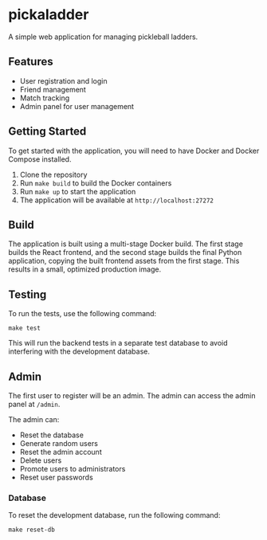 # pickaladder

A simple web application for managing pickleball ladders.

## Features

* User registration and login
* Friend management
* Match tracking
* Admin panel for user management

## Getting Started

To get started with the application, you will need to have Docker and Docker Compose installed.

1. Clone the repository
2. Run `make build` to build the Docker containers
3. Run `make up` to start the application
4. The application will be available at `http://localhost:27272`

## Build

The application is built using a multi-stage Docker build. The first stage builds the React frontend, and the second stage builds the final Python application, copying the built frontend assets from the first stage. This results in a small, optimized production image.

## Testing

To run the tests, use the following command:

```
make test
```

This will run the backend tests in a separate test database to avoid interfering with the development database.

## Admin

The first user to register will be an admin. The admin can access the admin panel at `/admin`.

The admin can:

* Reset the database
* Generate random users
* Reset the admin account
* Delete users
* Promote users to administrators
* Reset user passwords

### Database

To reset the development database, run the following command:

```
make reset-db
```